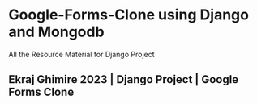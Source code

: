 # Google-Forms-Clone using Django and Mongodb
All the Resource Material for Django Project

## Ekraj Ghimire 2023 | Django Project | Google Forms Clone
